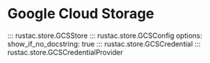 # Google Cloud Storage

::: rustac.store.GCSStore
::: rustac.store.GCSConfig
    options:
        show_if_no_docstring: true
::: rustac.store.GCSCredential
::: rustac.store.GCSCredentialProvider
